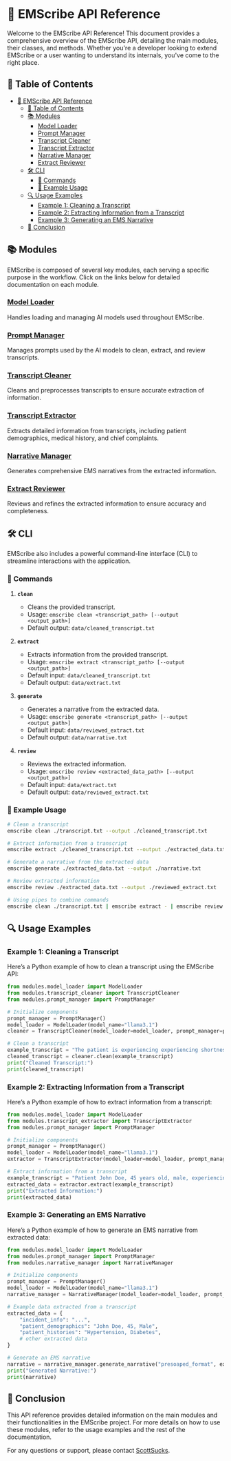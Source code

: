 # 🚀 EMScribe API Reference

Welcome to the EMScribe API Reference! This document provides a comprehensive overview of the EMScribe API, detailing the main modules, their classes, and methods. Whether you're a developer looking to extend EMScribe or a user wanting to understand its internals, you've come to the right place.

## 📑 Table of Contents

- [🚀 EMScribe API Reference](#-emscribe-api-reference)
   - [📑 Table of Contents](#-table-of-contents)
   - [📚 Modules](#-modules)
      - [Model Loader](#model-loader)
      - [Prompt Manager](#prompt-manager)
      - [Transcript Cleaner](#transcript-cleaner)
      - [Transcript Extractor](#transcript-extractor)
      - [Narrative Manager](#narrative-manager)
      - [Extract Reviewer](#extract-reviewer)
   - [🛠️ CLI](#️-cli)
      - [📜 Commands](#-commands)
      - [🔧 Example Usage](#-example-usage)
   - [🔍 Usage Examples](#-usage-examples)
      - [Example 1: Cleaning a Transcript](#example-1-cleaning-a-transcript)
      - [Example 2: Extracting Information from a Transcript](#example-2-extracting-information-from-a-transcript)
      - [Example 3: Generating an EMS Narrative](#example-3-generating-an-ems-narrative)
   - [🎉 Conclusion](#-conclusion)

## 📚 Modules

EMScribe is composed of several key modules, each serving a specific purpose in the workflow. Click on the links below for detailed documentation on each module.

### [Model Loader](model_loader.md)

Handles loading and managing AI models used throughout EMScribe.

### [Prompt Manager](prompt_manager.md)

Manages prompts used by the AI models to clean, extract, and review transcripts.

### [Transcript Cleaner](transcript_cleaner.md)

Cleans and preprocesses transcripts to ensure accurate extraction of information.

### [Transcript Extractor](transcript_extractor.md)

Extracts detailed information from transcripts, including patient demographics, medical history, and chief complaints.

### [Narrative Manager](narrative_manager.md)

Generates comprehensive EMS narratives from the extracted information.

### [Extract Reviewer](extract_reviewer.md)

Reviews and refines the extracted information to ensure accuracy and completeness.

## 🛠️ CLI

EMScribe also includes a powerful command-line interface (CLI) to streamline interactions with the application.

### 📜 Commands

1. **`clean`**
   - Cleans the provided transcript.
   - Usage: `emscribe clean <transcript_path> [--output <output_path>]`
   - Default output: `data/cleaned_transcript.txt`

2. **`extract`**
   - Extracts information from the provided transcript.
   - Usage: `emscribe extract <transcript_path> [--output <output_path>]`
   - Default input: `data/cleaned_transcript.txt`
   - Default output: `data/extract.txt`

3. **`generate`**
   - Generates a narrative from the extracted data.
   - Usage: `emscribe generate <transcript_path> [--output <output_path>]`
   - Default input: `data/reviewed_extract.txt`
   - Default output: `data/narrative.txt`

4. **`review`**
   - Reviews the extracted information.
   - Usage: `emscribe review <extracted_data_path> [--output <output_path>]`
   - Default input: `data/extract.txt`
   - Default output: `data/reviewed_extract.txt`

### 🔧 Example Usage

```sh
# Clean a transcript
emscribe clean ./transcript.txt --output ./cleaned_transcript.txt

# Extract information from a transcript
emscribe extract ./cleaned_transcript.txt --output ./extracted_data.txt

# Generate a narrative from the extracted data
emscribe generate ./extracted_data.txt --output ./narrative.txt

# Review extracted information
emscribe review ./extracted_data.txt --output ./reviewed_extract.txt

# Using pipes to combine commands
emscribe clean ./transcript.txt | emscribe extract - | emscribe review - | emscribe generate - --output ./narrative.txt
```

## 🔍 Usage Examples

### Example 1: Cleaning a Transcript

Here’s a Python example of how to clean a transcript using the EMScribe API:

```python
from modules.model_loader import ModelLoader
from modules.transcript_cleaner import TranscriptCleaner
from modules.prompt_manager import PromptManager

# Initialize components
prompt_manager = PromptManager()
model_loader = ModelLoader(model_name="llama3.1")
cleaner = TranscriptCleaner(model_loader=model_loader, prompt_manager=prompt_manager)

# Clean a transcript
example_transcript = "The patient is experiencing experiencing shortness of breath. The patient is The patient is also complaining of chest pain."
cleaned_transcript = cleaner.clean(example_transcript)
print("Cleaned Transcript:")
print(cleaned_transcript)
```

### Example 2: Extracting Information from a Transcript

Here’s a Python example of how to extract information from a transcript:

```python
from modules.model_loader import ModelLoader
from modules.transcript_extractor import TranscriptExtractor
from modules.prompt_manager import PromptManager

# Initialize components
prompt_manager = PromptManager()
model_loader = ModelLoader(model_name="llama3.1")
extractor = TranscriptExtractor(model_loader=model_loader, prompt_manager=prompt_manager)

# Extract information from a transcript
example_transcript = "Patient John Doe, 45 years old, male, experiencing chest pain for the past 2 hours. History of hypertension and diabetes."
extracted_data = extractor.extract(example_transcript)
print("Extracted Information:")
print(extracted_data)
```

### Example 3: Generating an EMS Narrative

Here’s a Python example of how to generate an EMS narrative from extracted data:

```python
from modules.model_loader import ModelLoader
from modules.prompt_manager import PromptManager
from modules.narrative_manager import NarrativeManager

# Initialize components
prompt_manager = PromptManager()
model_loader = ModelLoader(model_name="llama3.1")
narrative_manager = NarrativeManager(model_loader=model_loader, prompt_manager=prompt_manager)

# Example data extracted from a transcript
extracted_data = {
    "incident_info": "...",
    "patient_demographics": "John Doe, 45, Male",
    "patient_histories": "Hypertension, Diabetes",
    # other extracted data
}

# Generate an EMS narrative
narrative = narrative_manager.generate_narrative("presoaped_format", extracted_data)
print("Generated Narrative:")
print(narrative)
```

## 🎉 Conclusion

This API reference provides detailed information on the main modules and their functionalities in the EMScribe project. For more details on how to use these modules, refer to the usage examples and the rest of the documentation.

For any questions or support, please contact [ScottSucks](https://github.com/ScottSucksAtProgramming).